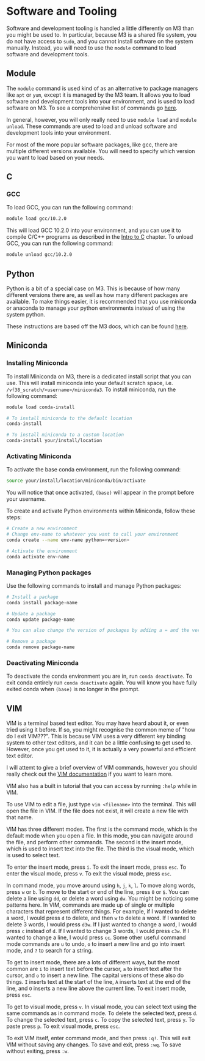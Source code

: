 # Software and Tooling

Software and development tooling is handled a little differently on M3 than you might be used to. In particular, because M3 is a shared file system, you do not have access to `sudo`, and you cannot install software on the system manually. Instead, you will need to use the `module` command to load software and development tools.

## Module

The `module` command is used kind of as an alternative to package managers like `apt` or `yum`, except it is managed by the M3 team. It allows you to load software and development tools into your environment, and is used to load software on M3. To see a comprehensive list of commands go [here](./linux-cmds.md#m3-specific-commands).

In general, however, you will only really need to use `module load` and `module unload`. These commands are used to load and unload software and development tools into your environment.

For most of the more popular software packages, like gcc, there are multiple different versions available. You will need to specify which version you want to load based on your needs.

## C

### GCC

To load GCC, you can run the following command:

```bash
module load gcc/10.2.0
```

This will load GCC 10.2.0 into your environment, and you can use it to compile C/C++ programs as described in the [Intro to C](../chapter2/intro-to-c.md) chapter. To unload GCC, you can run the following command:

```bash
module unload gcc/10.2.0
```

## Python

Python is a bit of a special case on M3. This is because of how many different versions there are, as well as how many different packages are available. To make things easier, it is recommended that you use miniconda or anaconda to manage your python environments instead of using the system python.

These instructions are based off the M3 docs, which can be found [here](https://docs.massive.org.au/M3/software/pythonandconda/pythonandconda.html#pythonandconda).

## Miniconda

### Installing Miniconda

To install Miniconda on M3, there is a dedicated install script that you can use. This will install miniconda into your default scratch space, i.e. `/vf38_scratch/<username>/miniconda3`. To install miniconda, run the following command:

```bash
module load conda-install

# To install miniconda to the default location 
conda-install

# To install miniconda to a custom location
conda-install your/install/location
```

### Activating Miniconda

To activate the base conda environment, run the following command:

```bash
source your/install/location/miniconda/bin/activate
```

You will notice that once activated, `(base)` will appear in the prompt before your username.

To create and activate Python environments within Miniconda, follow these steps:

```bash
# Create a new environment
# Change env-name to whatever you want to call your environment
conda create --name env-name python=<version>

# Activate the environment
conda activate env-name
```

### Managing Python packages

Use the following commands to install and manage Python packages:

```bash
# Install a package
conda install package-name

# Update a package
conda update package-name

# You can also change the version of packages by adding a = and the version number

# Remove a package
conda remove package-name
```

### Deactivating Miniconda

To deactivate the conda environment you are in, run `conda deactivate`. To exit conda entirely run `conda deactivate` again. You will know you have fully exited conda when `(base)` is no longer in the prompt.

## VIM

VIM is a terminal based text editor. You may have heard about it, or even tried using it before. If so, you might recognise the common meme of "how do I exit VIM???". This is because VIM uses a very different key binding system to other text editors, and it can be a little confusing to get used to. However, once you get used to it, it is actually a very powerful and efficient text editor.

I will attemt to give a brief overview of VIM commands, however you should really check out the [VIM documentation](https://vimhelp.org/) if you want to learn more.

VIM also has a built in tutorial that you can access by running `:help` while in VIM.

To use VIM to edit a file, just type `vim <filename>` into the terminal. This will open the file in VIM. If the file does not exist, it will create a new file with that name.

VIM has three different modes. The first is the command mode, which is the default mode when you open a file. In this mode, you can navigate around the file, and perform other commands. The second is the insert mode, which is used to insert text into the file. The third is the visual mode, which is used to select text.

To enter the insert mode, press `i`. To exit the insert mode, press `esc`. To enter the visual mode, press `v`. To exit the visual mode, press `esc`.

In command mode, you move around using `h`, `j`, `k`, `l`. To move along words, press `w` or `b`. To move to the start or end of the line, press `0` or `$`. You can delete a line using `dd`, or delete a word using `dw`. You might be noticing some patterns here. In VIM, commands are made up of single or multiple characters that represent different things. For example, if I wanted to delete a word, I would press `d` to delete, and then `w` to delete a word. If I wanted to delete 3 words, I would press `d3w`. If I just wanted to change a word, I would press `c` instead of `d`. If I wanted to change 3 words, I would press `c3w`. If I wanted to change a line, I would press `cc`. Some other useful command mode commands are `u` to undo, `o` to insert a new line and go into insert mode, and `?` to search for a string.

To get to insert mode, there are a lots of different ways, but the most common are `i` to insert text before the cursor, `a` to insert text after the cursor, and `o` to insert a new line. The capital versions of these also do things. `I` inserts text at the start of the line, `A` inserts text at the end of the line, and `O` inserts a new line above the current line. To exit insert mode, press `esc`.

To get to visual mode, press `v`. In visual mode, you can select text using the same commands as in command mode. To delete the selected text, press `d`. To change the selected text, press `c`. To copy the selected text, press `y`. To paste press `p`. To exit visual mode, press `esc`.

To exit VIM itself, enter command mode, and then press `:q!`. This will exit VIM without saving any changes. To save and exit, press `:wq`. To save without exiting, press `:w`.
